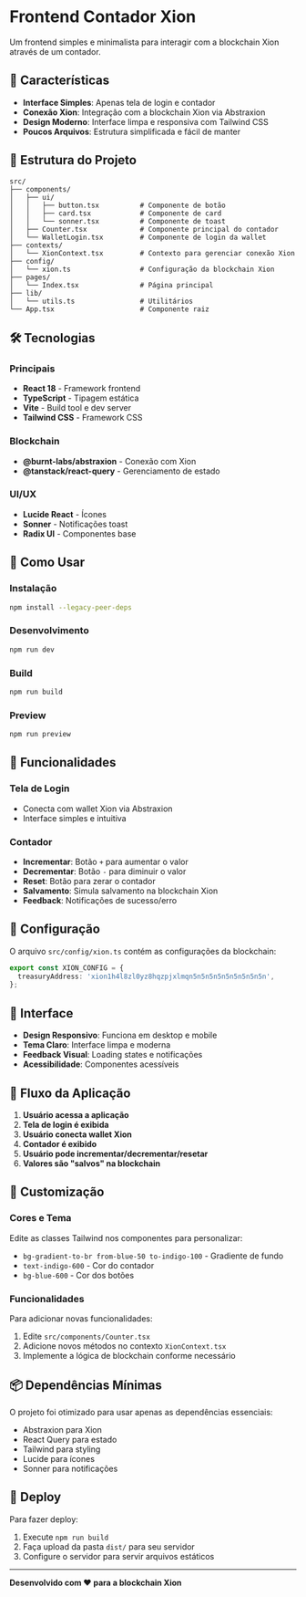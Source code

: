 # Frontend Contador Xion

Um frontend simples e minimalista para interagir com a blockchain Xion através de um contador.

## 🚀 Características

- **Interface Simples**: Apenas tela de login e contador
- **Conexão Xion**: Integração com a blockchain Xion via Abstraxion
- **Design Moderno**: Interface limpa e responsiva com Tailwind CSS
- **Poucos Arquivos**: Estrutura simplificada e fácil de manter

## 📁 Estrutura do Projeto

```
src/
├── components/
│   ├── ui/
│   │   ├── button.tsx          # Componente de botão
│   │   ├── card.tsx            # Componente de card
│   │   └── sonner.tsx          # Componente de toast
│   ├── Counter.tsx             # Componente principal do contador
│   └── WalletLogin.tsx         # Componente de login da wallet
├── contexts/
│   └── XionContext.tsx         # Contexto para gerenciar conexão Xion
├── config/
│   └── xion.ts                 # Configuração da blockchain Xion
├── pages/
│   └── Index.tsx               # Página principal
├── lib/
│   └── utils.ts                # Utilitários
└── App.tsx                     # Componente raiz
```

## 🛠️ Tecnologias

### Principais
- **React 18** - Framework frontend
- **TypeScript** - Tipagem estática
- **Vite** - Build tool e dev server
- **Tailwind CSS** - Framework CSS

### Blockchain
- **@burnt-labs/abstraxion** - Conexão com Xion
- **@tanstack/react-query** - Gerenciamento de estado

### UI/UX
- **Lucide React** - Ícones
- **Sonner** - Notificações toast
- **Radix UI** - Componentes base

## 🚀 Como Usar

### Instalação
```bash
npm install --legacy-peer-deps
```

### Desenvolvimento
```bash
npm run dev
```

### Build
```bash
npm run build
```

### Preview
```bash
npm run preview
```

## 🎯 Funcionalidades

### Tela de Login
- Conecta com wallet Xion via Abstraxion
- Interface simples e intuitiva

### Contador
- **Incrementar**: Botão `+` para aumentar o valor
- **Decrementar**: Botão `-` para diminuir o valor
- **Reset**: Botão para zerar o contador
- **Salvamento**: Simula salvamento na blockchain Xion
- **Feedback**: Notificações de sucesso/erro

## 🔧 Configuração

O arquivo `src/config/xion.ts` contém as configurações da blockchain:

```typescript
export const XION_CONFIG = {
  treasuryAddress: 'xion1h4l8zl0yz8hqzpjxlmqn5n5n5n5n5n5n5n5n5n',
};
```

## 📱 Interface

- **Design Responsivo**: Funciona em desktop e mobile
- **Tema Claro**: Interface limpa e moderna
- **Feedback Visual**: Loading states e notificações
- **Acessibilidade**: Componentes acessíveis

## 🔄 Fluxo da Aplicação

1. **Usuário acessa a aplicação**
2. **Tela de login é exibida**
3. **Usuário conecta wallet Xion**
4. **Contador é exibido**
5. **Usuário pode incrementar/decrementar/resetar**
6. **Valores são "salvos" na blockchain**

## 🎨 Customização

### Cores e Tema
Edite as classes Tailwind nos componentes para personalizar:
- `bg-gradient-to-br from-blue-50 to-indigo-100` - Gradiente de fundo
- `text-indigo-600` - Cor do contador
- `bg-blue-600` - Cor dos botões

### Funcionalidades
Para adicionar novas funcionalidades:
1. Edite `src/components/Counter.tsx`
2. Adicione novos métodos no contexto `XionContext.tsx`
3. Implemente a lógica de blockchain conforme necessário

## 📦 Dependências Mínimas

O projeto foi otimizado para usar apenas as dependências essenciais:
- Abstraxion para Xion
- React Query para estado
- Tailwind para styling
- Lucide para ícones
- Sonner para notificações

## 🚀 Deploy

Para fazer deploy:
1. Execute `npm run build`
2. Faça upload da pasta `dist/` para seu servidor
3. Configure o servidor para servir arquivos estáticos

---

**Desenvolvido com ❤️ para a blockchain Xion**
